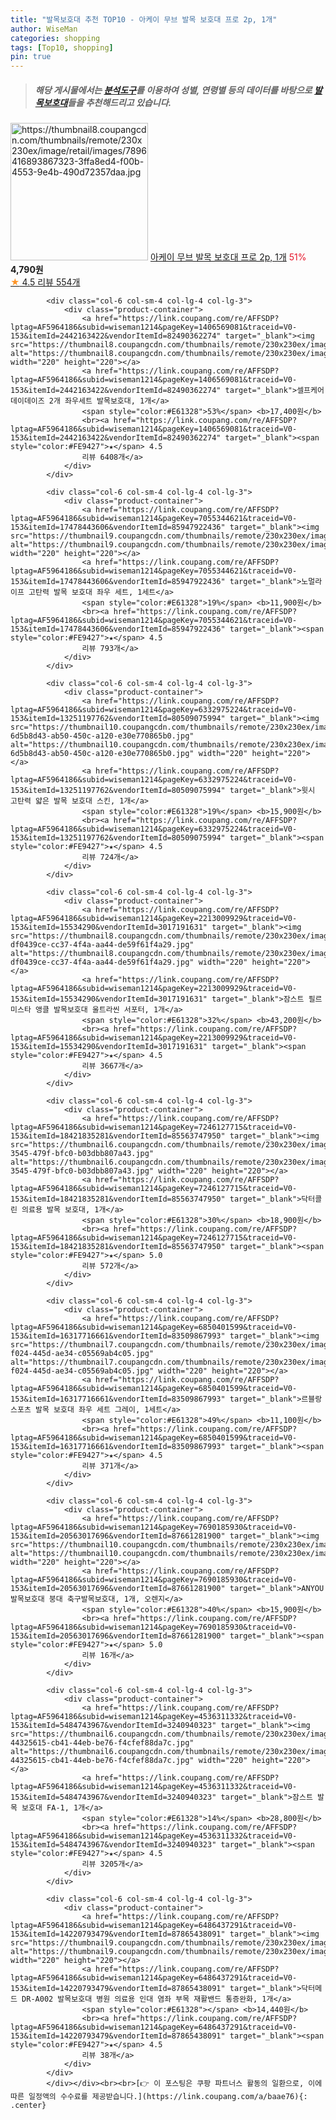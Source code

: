 ```yaml
---
title: "발목보호대 추천 TOP10 - 아케이 무브 발목 보호대 프로 2p, 1개"
author: WiseMan
categories: shopping
tags: [Top10, shopping]
pin: true
---
```


> ##### 해당 게시물에서는 [**분석도구**](https://itemscout.io/)를 이용하여 **성별**, **연령별** 등의 데이터를 바탕으로 [**발목보호대**](https://link.coupang.com/a/baae76)들을 추천해드리고 있습니다.
<div class="container"><div class="row">
            <div class="col-6 col-sm-4 col-lg-4 col-lg-3">
                <div class="product-container">
                    <a href="https://link.coupang.com/re/AFFSDP?lptag=AF5964186&subid=wiseman1214&pageKey=6584194162&traceid=V0-153&itemId=17307115722&vendorItemId=84477959944" target="_blank"><img src="https://thumbnail8.coupangcdn.com/thumbnails/remote/230x230ex/image/retail/images/7896416893867323-3ffa8ed4-f00b-4553-9e4b-490d72357daa.jpg" alt="https://thumbnail8.coupangcdn.com/thumbnails/remote/230x230ex/image/retail/images/7896416893867323-3ffa8ed4-f00b-4553-9e4b-490d72357daa.jpg" width="220" height="220"></a>
                    <a href="https://link.coupang.com/re/AFFSDP?lptag=AF5964186&subid=wiseman1214&pageKey=6584194162&traceid=V0-153&itemId=17307115722&vendorItemId=84477959944" target="_blank">아케이 무브 발목 보호대 프로 2p, 1개</a>
                    <span style="color:#E61328">51%</span> <b>4,790원</b>
                    <br><a href="https://link.coupang.com/re/AFFSDP?lptag=AF5964186&subid=wiseman1214&pageKey=6584194162&traceid=V0-153&itemId=17307115722&vendorItemId=84477959944" target="_blank"><span style="color:#FE9427">★</span> 4.5
                    리뷰 554개</a>
                </div>
            </div>
            
            <div class="col-6 col-sm-4 col-lg-4 col-lg-3">
                <div class="product-container">
                    <a href="https://link.coupang.com/re/AFFSDP?lptag=AF5964186&subid=wiseman1214&pageKey=1406569081&traceid=V0-153&itemId=2442163422&vendorItemId=82490362274" target="_blank"><img src="https://thumbnail8.coupangcdn.com/thumbnails/remote/230x230ex/image/vendor_inventory/023e/e5e569a373dbe5303c0ce891c34e4a0d2b6406d5f804f7f585b0ddd0346f.png" alt="https://thumbnail8.coupangcdn.com/thumbnails/remote/230x230ex/image/vendor_inventory/023e/e5e569a373dbe5303c0ce891c34e4a0d2b6406d5f804f7f585b0ddd0346f.png" width="220" height="220"></a>
                    <a href="https://link.coupang.com/re/AFFSDP?lptag=AF5964186&subid=wiseman1214&pageKey=1406569081&traceid=V0-153&itemId=2442163422&vendorItemId=82490362274" target="_blank">셀프케어 데이데이즈 2개 좌우세트 발목보호대, 1개</a>
                    <span style="color:#E61328">53%</span> <b>17,400원</b>
                    <br><a href="https://link.coupang.com/re/AFFSDP?lptag=AF5964186&subid=wiseman1214&pageKey=1406569081&traceid=V0-153&itemId=2442163422&vendorItemId=82490362274" target="_blank"><span style="color:#FE9427">★</span> 4.5
                    리뷰 6408개</a>
                </div>
            </div>
            
            <div class="col-6 col-sm-4 col-lg-4 col-lg-3">
                <div class="product-container">
                    <a href="https://link.coupang.com/re/AFFSDP?lptag=AF5964186&subid=wiseman1214&pageKey=7055344621&traceid=V0-153&itemId=17478443606&vendorItemId=85947922436" target="_blank"><img src="https://thumbnail9.coupangcdn.com/thumbnails/remote/230x230ex/image/rs_quotation_api/kjh9zihe/f646a780f8e549ae8d7ff3454727d42f.jpg" alt="https://thumbnail9.coupangcdn.com/thumbnails/remote/230x230ex/image/rs_quotation_api/kjh9zihe/f646a780f8e549ae8d7ff3454727d42f.jpg" width="220" height="220"></a>
                    <a href="https://link.coupang.com/re/AFFSDP?lptag=AF5964186&subid=wiseman1214&pageKey=7055344621&traceid=V0-153&itemId=17478443606&vendorItemId=85947922436" target="_blank">노멀라이프 고탄력 발목 보호대 좌우 세트, 1세트</a>
                    <span style="color:#E61328">19%</span> <b>11,900원</b>
                    <br><a href="https://link.coupang.com/re/AFFSDP?lptag=AF5964186&subid=wiseman1214&pageKey=7055344621&traceid=V0-153&itemId=17478443606&vendorItemId=85947922436" target="_blank"><span style="color:#FE9427">★</span> 4.5
                    리뷰 793개</a>
                </div>
            </div>
            
            <div class="col-6 col-sm-4 col-lg-4 col-lg-3">
                <div class="product-container">
                    <a href="https://link.coupang.com/re/AFFSDP?lptag=AF5964186&subid=wiseman1214&pageKey=6332975224&traceid=V0-153&itemId=13251197762&vendorItemId=80509075994" target="_blank"><img src="https://thumbnail10.coupangcdn.com/thumbnails/remote/230x230ex/image/retail/images/3996754028329655-6d5b8d43-ab50-450c-a120-e30e770865b0.jpg" alt="https://thumbnail10.coupangcdn.com/thumbnails/remote/230x230ex/image/retail/images/3996754028329655-6d5b8d43-ab50-450c-a120-e30e770865b0.jpg" width="220" height="220"></a>
                    <a href="https://link.coupang.com/re/AFFSDP?lptag=AF5964186&subid=wiseman1214&pageKey=6332975224&traceid=V0-153&itemId=13251197762&vendorItemId=80509075994" target="_blank">윗시 고탄력 얇은 발목 보호대 스킨, 1개</a>
                    <span style="color:#E61328">19%</span> <b>15,900원</b>
                    <br><a href="https://link.coupang.com/re/AFFSDP?lptag=AF5964186&subid=wiseman1214&pageKey=6332975224&traceid=V0-153&itemId=13251197762&vendorItemId=80509075994" target="_blank"><span style="color:#FE9427">★</span> 4.5
                    리뷰 724개</a>
                </div>
            </div>
            
            <div class="col-6 col-sm-4 col-lg-4 col-lg-3">
                <div class="product-container">
                    <a href="https://link.coupang.com/re/AFFSDP?lptag=AF5964186&subid=wiseman1214&pageKey=2213009929&traceid=V0-153&itemId=15534290&vendorItemId=3017191631" target="_blank"><img src="https://thumbnail8.coupangcdn.com/thumbnails/remote/230x230ex/image/retail/images/2126258813538362-df0439ce-cc37-4f4a-aa44-de59f61f4a29.jpg" alt="https://thumbnail8.coupangcdn.com/thumbnails/remote/230x230ex/image/retail/images/2126258813538362-df0439ce-cc37-4f4a-aa44-de59f61f4a29.jpg" width="220" height="220"></a>
                    <a href="https://link.coupang.com/re/AFFSDP?lptag=AF5964186&subid=wiseman1214&pageKey=2213009929&traceid=V0-153&itemId=15534290&vendorItemId=3017191631" target="_blank">잠스트 필르미스타 앵클 발목보호대 울트라씬 서포터, 1개</a>
                    <span style="color:#E61328">32%</span> <b>43,200원</b>
                    <br><a href="https://link.coupang.com/re/AFFSDP?lptag=AF5964186&subid=wiseman1214&pageKey=2213009929&traceid=V0-153&itemId=15534290&vendorItemId=3017191631" target="_blank"><span style="color:#FE9427">★</span> 4.5
                    리뷰 3667개</a>
                </div>
            </div>
            
            <div class="col-6 col-sm-4 col-lg-4 col-lg-3">
                <div class="product-container">
                    <a href="https://link.coupang.com/re/AFFSDP?lptag=AF5964186&subid=wiseman1214&pageKey=7246127715&traceid=V0-153&itemId=18421835281&vendorItemId=85563747950" target="_blank"><img src="https://thumbnail6.coupangcdn.com/thumbnails/remote/230x230ex/image/retail/images/2023/04/05/14/7/54df27d8-3545-479f-bfc0-b03dbb807a43.jpg" alt="https://thumbnail6.coupangcdn.com/thumbnails/remote/230x230ex/image/retail/images/2023/04/05/14/7/54df27d8-3545-479f-bfc0-b03dbb807a43.jpg" width="220" height="220"></a>
                    <a href="https://link.coupang.com/re/AFFSDP?lptag=AF5964186&subid=wiseman1214&pageKey=7246127715&traceid=V0-153&itemId=18421835281&vendorItemId=85563747950" target="_blank">닥터콜린 의료용 발목 보호대, 1개</a>
                    <span style="color:#E61328">30%</span> <b>18,900원</b>
                    <br><a href="https://link.coupang.com/re/AFFSDP?lptag=AF5964186&subid=wiseman1214&pageKey=7246127715&traceid=V0-153&itemId=18421835281&vendorItemId=85563747950" target="_blank"><span style="color:#FE9427">★</span> 5.0
                    리뷰 572개</a>
                </div>
            </div>
            
            <div class="col-6 col-sm-4 col-lg-4 col-lg-3">
                <div class="product-container">
                    <a href="https://link.coupang.com/re/AFFSDP?lptag=AF5964186&subid=wiseman1214&pageKey=6850401599&traceid=V0-153&itemId=16317716661&vendorItemId=83509867993" target="_blank"><img src="https://thumbnail7.coupangcdn.com/thumbnails/remote/230x230ex/image/retail/images/2022/10/18/11/6/832a581a-f024-445d-ae34-c05569ab4c05.jpg" alt="https://thumbnail7.coupangcdn.com/thumbnails/remote/230x230ex/image/retail/images/2022/10/18/11/6/832a581a-f024-445d-ae34-c05569ab4c05.jpg" width="220" height="220"></a>
                    <a href="https://link.coupang.com/re/AFFSDP?lptag=AF5964186&subid=wiseman1214&pageKey=6850401599&traceid=V0-153&itemId=16317716661&vendorItemId=83509867993" target="_blank">르블랑 스포츠 발목 보호대 좌우 세트 그레이, 1세트</a>
                    <span style="color:#E61328">49%</span> <b>11,100원</b>
                    <br><a href="https://link.coupang.com/re/AFFSDP?lptag=AF5964186&subid=wiseman1214&pageKey=6850401599&traceid=V0-153&itemId=16317716661&vendorItemId=83509867993" target="_blank"><span style="color:#FE9427">★</span> 4.5
                    리뷰 371개</a>
                </div>
            </div>
            
            <div class="col-6 col-sm-4 col-lg-4 col-lg-3">
                <div class="product-container">
                    <a href="https://link.coupang.com/re/AFFSDP?lptag=AF5964186&subid=wiseman1214&pageKey=7690185930&traceid=V0-153&itemId=20563017696&vendorItemId=87661281900" target="_blank"><img src="https://thumbnail10.coupangcdn.com/thumbnails/remote/230x230ex/image/vendor_inventory/7525/8052b7275a6c73d01f9b162dae41bb77e7a5ae5922ff4749e1535fd496bc.jpg" alt="https://thumbnail10.coupangcdn.com/thumbnails/remote/230x230ex/image/vendor_inventory/7525/8052b7275a6c73d01f9b162dae41bb77e7a5ae5922ff4749e1535fd496bc.jpg" width="220" height="220"></a>
                    <a href="https://link.coupang.com/re/AFFSDP?lptag=AF5964186&subid=wiseman1214&pageKey=7690185930&traceid=V0-153&itemId=20563017696&vendorItemId=87661281900" target="_blank">ANYOU 발목보호대 붕대 축구발목보호대, 1개, 오렌지</a>
                    <span style="color:#E61328">40%</span> <b>15,900원</b>
                    <br><a href="https://link.coupang.com/re/AFFSDP?lptag=AF5964186&subid=wiseman1214&pageKey=7690185930&traceid=V0-153&itemId=20563017696&vendorItemId=87661281900" target="_blank"><span style="color:#FE9427">★</span> 5.0
                    리뷰 16개</a>
                </div>
            </div>
            
            <div class="col-6 col-sm-4 col-lg-4 col-lg-3">
                <div class="product-container">
                    <a href="https://link.coupang.com/re/AFFSDP?lptag=AF5964186&subid=wiseman1214&pageKey=4536311332&traceid=V0-153&itemId=5484743967&vendorItemId=3240940323" target="_blank"><img src="https://thumbnail6.coupangcdn.com/thumbnails/remote/230x230ex/image/retail/images/1505363355230269-44325615-cb41-44eb-be76-f4cfef88da7c.jpg" alt="https://thumbnail6.coupangcdn.com/thumbnails/remote/230x230ex/image/retail/images/1505363355230269-44325615-cb41-44eb-be76-f4cfef88da7c.jpg" width="220" height="220"></a>
                    <a href="https://link.coupang.com/re/AFFSDP?lptag=AF5964186&subid=wiseman1214&pageKey=4536311332&traceid=V0-153&itemId=5484743967&vendorItemId=3240940323" target="_blank">잠스트 발목 보호대 FA-1, 1개</a>
                    <span style="color:#E61328">14%</span> <b>28,800원</b>
                    <br><a href="https://link.coupang.com/re/AFFSDP?lptag=AF5964186&subid=wiseman1214&pageKey=4536311332&traceid=V0-153&itemId=5484743967&vendorItemId=3240940323" target="_blank"><span style="color:#FE9427">★</span> 4.5
                    리뷰 3205개</a>
                </div>
            </div>
            
            <div class="col-6 col-sm-4 col-lg-4 col-lg-3">
                <div class="product-container">
                    <a href="https://link.coupang.com/re/AFFSDP?lptag=AF5964186&subid=wiseman1214&pageKey=6486437291&traceid=V0-153&itemId=14220793479&vendorItemId=87865438091" target="_blank"><img src="https://thumbnail9.coupangcdn.com/thumbnails/remote/230x230ex/image/vendor_inventory/5652/b84860cde17a70c282e35527ddc4047b7b7a5f083907ee82400b4384c080.jpg" alt="https://thumbnail9.coupangcdn.com/thumbnails/remote/230x230ex/image/vendor_inventory/5652/b84860cde17a70c282e35527ddc4047b7b7a5f083907ee82400b4384c080.jpg" width="220" height="220"></a>
                    <a href="https://link.coupang.com/re/AFFSDP?lptag=AF5964186&subid=wiseman1214&pageKey=6486437291&traceid=V0-153&itemId=14220793479&vendorItemId=87865438091" target="_blank">닥터메드 DR-A002 발목보호대 병원 의료용 인대 염좌 부목 재활밴드 통증완화, 1개</a>
                    <span style="color:#E61328"></span> <b>14,440원</b>
                    <br><a href="https://link.coupang.com/re/AFFSDP?lptag=AF5964186&subid=wiseman1214&pageKey=6486437291&traceid=V0-153&itemId=14220793479&vendorItemId=87865438091" target="_blank"><span style="color:#FE9427">★</span> 4.5
                    리뷰 38개</a>
                </div>
            </div>
            </div></div><br><br>[👉 이 포스팅은 쿠팡 파트너스 활동의 일환으로, 이에 따른 일정액의 수수료를 제공받습니다.](https://link.coupang.com/a/baae76){: .center}